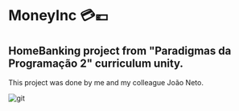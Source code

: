 # MoneyInc 💳💶

## HomeBanking project from "Paradigmas da Programação 2" curriculum unity.

This project was done by me and my colleague João Neto.

![git](https://user-images.githubusercontent.com/70901488/126652085-9b2549bc-d567-4f80-81bf-075f2e44dafd.png)
